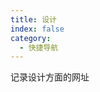 ```yaml
---
title: 设计
index: false
category:
  - 快捷导航
---
```


记录设计方面的网址
<!-- more -->

<div class="vp-card-container">
  <VPCard
    title="摹客"
    desc="在线原型创作平台，提供多种创作工具。"
    logo="https://www.mockplus.cn/images/nav/mockplus3.png"
    link="https://user.mockplus.cn"
  />
  <VPCard
    title="即时设计"
    desc="打造服务产研的次世代专业级设计工具。"
    logo="https://img.js.design/assets/webImg/favicon.ico"
    link="https://js.design/home"
  />
  <VPCard
    title="iconfont"
    desc="阿里妈妈MUX倾力打造的矢量图标管理、交流平台。"
    logo="https://img.alicdn.com/imgextra/i1/O1CN01EI93PS1xWbnJ87dXX_!!6000000006451-2-tps-150-150.png"
    link="https://www.iconfont.cn"
  />
<VPCard
    title="Font Awesome"
    desc="开源图标库，图标丰富易定制。"
    logo="https://fontawesome.com/images/favicon/icon.svg"
    link="https://fontawesome.com/"
  />
<VPCard
    title="Iconify"
    desc="Open source vector icons from all popular icon sets"
    logo="https://icon-sets.iconify.design/favicon.svg"
    link="https://icon-sets.iconify.design/"
  />
</div>